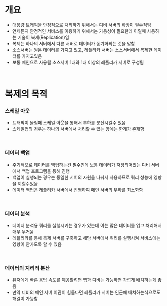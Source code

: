 # 개요

- 대용량 트래픽을 안정적으로 처리하기 위해서는 디비 서버의 확장이 필수적임
- 언제든지 안정적인 서비스를 이용하기 위해서는 가용성이 필요한데 이럴때 사용하는 기술이 복제(Replication)임
- 복제는 하나의 서버에서 다른 서버로 데이터가 동기화되는 것을 말함
- 소스서버는 원본 데이터를 가지고 있고, 레플리카 서버는 소스서버에서 복제한 데이터를 가지고있음
- 보통 메인으로 사용될 소스서버 1대와 1대 이상의 레플리카 서버로 구성됨

<br>

# 복제의 목적

### 스케일 아웃

- 트래픽이 몰릴때 스케일 아웃을 통해서 부하를 분산시킬수 있음
- 스케일업의 경우는 하나의 서버에서 처리할 수 있는 양에는 한계가 존재함

<br>

### 데이터 백업

- 주기적으로 데이터를 백업하는건 필수인데 보통 데이터가 저장되어있는 디비 서버에서 백업 프로그램을 통해 진행
- 백업이 실행되는 경우는 동일한 서버의 자원을 나눠서 사용하므로 쿼리 성능에 영향을 끼칠수있음
- 데이터 백업은 레플리카 서버에서 진행하여 메인 서버의 부하를 최소화함

<br>

### 데이터 분석

- 데이터 분석용 쿼리를 실행시키는 경우가 있는데 이는 많은 데이터를 읽고 처리해서 매우 무거움
- 레플리카를 통해 복제 서버를 구축하고 해당 서버에서 쿼리를 실행시켜 서비스에는 영향이 안가도록 할 수 있음

<br>

### 데이터의 지리적 분산

- 유저에게 빠른 응답 속도를 제공할려면 앱과 디비는 가능하면 가깝게 배치하는게 좋음
- 만약 디비의 메인 서버 이관이 힘들다면 레플리카 서버는 인근에 배치하는식으로도 해결이 가능함
